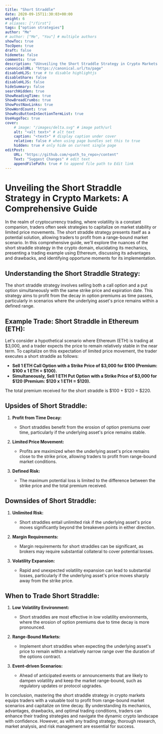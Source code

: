 ```yaml
---
title: "Short Straddle"
date: 2020-09-15T11:30:03+00:00
weight: 6
# aliases: ["/first"]
tags: ["option strategies"]
author: "Me"
# author: ["Me", "You"] # multiple authors
showToc: true
TocOpen: true
draft: false
hidemeta: false
comments: true
description: "UUnveiling the Short Straddle Strategy in Crypto Markets: A Comprehensive Guide"
canonicalURL: "https://canonical.url/to/page"
disableHLJS: true # to disable highlightjs
disableShare: false
disableHLJS: false
hideSummary: false
searchHidden: true
ShowReadingTime: true
ShowBreadCrumbs: true
ShowPostNavLinks: true
ShowWordCount: true
ShowRssButtonInSectionTermList: true
UseHugoToc: true
cover:
    # image: "/images/delta.svg" # image path/url
    alt: "<alt text>" # alt text
    caption: "<text>" # display caption under cover
    relative: false # when using page bundles set this to true
    hidden: true # only hide on current single page
editPost:
    URL: "https://github.com/<path_to_repo>/content"
    Text: "Suggest Changes" # edit text
    appendFilePath: true # to append file path to Edit link
---
```


# Unveiling the Short Straddle Strategy in Crypto Markets: A Comprehensive Guide

In the realm of cryptocurrency trading, where volatility is a constant companion, traders often seek strategies to capitalize on market stability or limited price movements. The short straddle strategy presents itself as a potential solution, allowing traders to profit from a range-bound market scenario. In this comprehensive guide, we'll explore the nuances of the short straddle strategy in the crypto domain, elucidating its mechanics, presenting a trading example using Ethereum, discussing its advantages and drawbacks, and identifying opportune moments for its implementation.

## Understanding the Short Straddle Strategy:

The short straddle strategy involves selling both a call option and a put option simultaneously with the same strike price and expiration date. This strategy aims to profit from the decay in option premiums as time passes, particularly in scenarios where the underlying asset's price remains within a defined range.

## Example Trade: Short Straddle in Ethereum (ETH):

Let's consider a hypothetical scenario where Ethereum (ETH) is trading at $3,000, and a trader expects the price to remain relatively stable in the near term. To capitalize on this expectation of limited price movement, the trader executes a short straddle as follows:

- **Sell 1 ETH Call Option with a Strike Price of $3,000 for $100 (Premium: $100 x 1 ETH = $100).**
- **Simultaneously, Sell 1 ETH Put Option with a Strike Price of $3,000 for $120 (Premium: $120 x 1 ETH = $120).**

The total premium received for the short straddle is $100 + $120 = $220.

## Upsides of Short Straddle:

1. **Profit from Time Decay:**
   - Short straddles benefit from the erosion of option premiums over time, particularly if the underlying asset's price remains stable.
  
2. **Limited Price Movement:**
   - Profits are maximized when the underlying asset's price remains close to the strike price, allowing traders to profit from range-bound market conditions.

3. **Defined Risk:**
   - The maximum potential loss is limited to the difference between the strike price and the total premium received.

## Downsides of Short Straddle:

1. **Unlimited Risk:**
   - Short straddles entail unlimited risk if the underlying asset's price moves significantly beyond the breakeven points in either direction.
  
2. **Margin Requirements:**
   - Margin requirements for short straddles can be significant, as brokers may require substantial collateral to cover potential losses.

3. **Volatility Expansion:**
   - Rapid and unexpected volatility expansion can lead to substantial losses, particularly if the underlying asset's price moves sharply away from the strike price.

## When to Trade Short Straddle:

1. **Low Volatility Environment:**
   - Short straddles are most effective in low volatility environments, where the erosion of option premiums due to time decay is more pronounced.

2. **Range-Bound Markets:**
   - Implement short straddles when expecting the underlying asset's price to remain within a relatively narrow range over the duration of the options contract.

3. **Event-driven Scenarios:**
   - Ahead of anticipated events or announcements that are likely to dampen volatility and keep the market range-bound, such as regulatory updates or protocol upgrades.

In conclusion, mastering the short straddle strategy in crypto markets equips traders with a valuable tool to profit from range-bound market scenarios and capitalize on time decay. By understanding its mechanics, advantages, drawbacks, and optimal trading conditions, traders can enhance their trading strategies and navigate the dynamic crypto landscape with confidence. However, as with any trading strategy, thorough research, market analysis, and risk management are essential for success.
